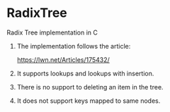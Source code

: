 # RadixTree

Radix Tree implementation in C

1) The implementation follows the article:
	
	https://lwn.net/Articles/175432/

2) It supports lookups and lookups with insertion.

3) There is no support to deleting an item in the tree.

4) It does not support keys mapped to same nodes.

